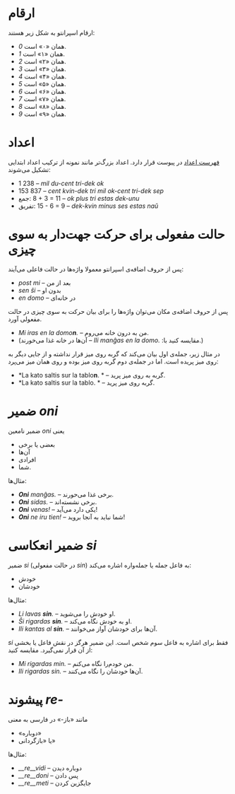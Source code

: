 # ارقام

ارقام اسپرانتو به شکل زیر هستند:

- *0* همان «۰» است.
- *1* همان «۱» است.
- *2* همان «۲» است.
- *3* همان «۳» است.
- *4* همان «۴» است.
- *5* همان «۵» است.
- *6* همان «۶» است.
- *7* همان «۷» است.
- *8* همان «۸» است.
- *9* همان «۹» است.


# اعداد

[فهرست اعداد](https://learn.esperanto.com/fa/diversajxoj) در پیوست قرار دارد. اعداد بزرگ‌تر مانند نمونه از ترکیب اعداد ابتدایی تشکیل می‌شوند:

- <span dir="ltr">1 238</span>                     – *mil du-cent tri-dek ok*
- <span dir="ltr">153 837</span>                   – *cent kvin-dek tri mil ok-cent tri-dek sep*
- جمع:      <span dir="ltr">8 + 3 = 11</span> – *ok plus tri estas dek-unu*
- تفریق:   <span dir="ltr">15 - 6 = 9</span> – *dek-kvin minus ses estas naŭ*

# حالت مفعولی برای حرکت جهت‌دار به سوی چیزی

پس از حروف اضافه‌ی اسپرانتو معمولا واژه‌ها در حالت فاعلی می‌آیند:

- *post mi* – بعد از من
- *sen ŝi* – بدون او
- *en domo* – در خانه‌ای

پس از حروف اضافه‌ی مکان می‌توان واژه‌ها را برای بیان حرکت به سوی چیزی در حالت مفعولی آورد. 

- *<span dir="ltr">Mi iras en la domo<b>n</b>.</span>* – من به درون خانه می‌روم.
- (مقایسه کنید با: *<span dir="ltr">Ili manĝas en la domo.</span>* – آن‌ها در خانه غذا می‌خورند.)

در مثال زیر، جمله‌ی اول بیان می‌کند که گربه روی میز قرار نداشته و از جایی دیگر به روی میز پریده است. اما در جمله‌ی دوم گربه روی میز بوده و روی همان میز می‌پرد:

- *<span dir="ltr">La kato saltis sur la tablo<b>n</b>.</span> * – گربه به روی میز پرید.
- *<span dir="ltr">La kato saltis sur la tablo.</span> * – گربه روی میز پرید.

# ضمیر *oni*

ضمیر نامعین *oni* یعنی

- بعضی یا برخی
- آن‌ها
- افرادی
- شما.

مثال‌ها:

- *<span dir="ltr"><b>Oni</b> manĝas.</span>* – برخی غذا می‌حورند.
- *<span dir="ltr"><b>Oni</b> sidas.</span>* – برخی نشسته‌اند.
- *<span dir="ltr"><b>Oni</b> venas!</span>* – یکی دارد می‌آید!
- *<span dir="ltr"><b>Oni</b> ne iru tien!</span>* – شما نباید به آنجا بروید!
 

# ضمیر انعکاسی *si*

ضمیر *si* (در حالت مفعولی *sin*) به فاعل جمله یا جمله‌واره اشاره می‌کند:

- خودش
- خودشان

مثال‌ها:

- *<span dir="ltr">Li lavas <b>sin</b>.</span>* – او خودش را می‌شوید.
- *<span dir="ltr">Ŝi rigardas <b>sin</b>.</span>* – او به خودش نگاه می‌کند.
- *<span dir="ltr">Ili kantas al <b>sin</b>.</span>* – آن‌ها برای خودشان آواز می‌خوانند.
 
*si* فقط برای اشاره به فاعل سوم شخص است. این ضمیر هرگز در نقش فاعل یا بخشی از آن قرار نمی‌گیرد. مقایسه کنید:

- *<span dir="ltr">Mi rigardas min.</span>* – من خودم‌را نگاه می‌کنم.
- *<span dir="ltr">Ili rigardas sin.</span>* – آن‌ها خودشان را نگاه می‌کنند.

# پیشوند *<span dir="ltr">re-</span>*

مانند «باز-» در فارسی به معنی

- «دوباره»
- یا «بازگردانی»

مثال‌ها:

- *__re__vidi* – دوباره دیدن
- *__re__doni* – پس دادن
- *__re__meti* – جایگزین کردن

 
